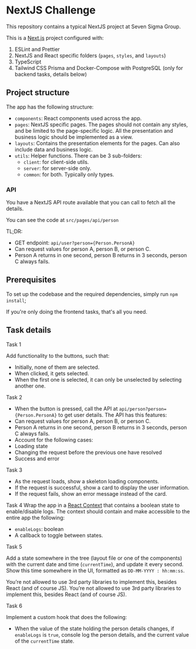 # NextJS Challenge 

This repository contains a typical NextJS project at Seven Sigma Group.

This is a [Next.js](https://nextjs.org/) project configured with:

1. ESLint and Prettier
2. NextJS and React specific folders (`pages`, `styles`, and `layouts`)
3. TypeScript
4. Tailwind CSS
Prisma and Docker-Compose with PostgreSQL (only for backend tasks, details below)

## Project structure

The app has the following structure:

- `components`: React components used across the app.
- `pages`: NextJS specific pages. The pages should not contain any styles, and be limited to the page-specific logic.
  All the presentation and business logic should be implemented as a view.
- `layouts`: Contains the presentation elements for the pages. Can also include data and business logic.
- `utils`: Helper functions. There can be 3 sub-folders:
  - `client`: for client-side utils.
  - `server`: for server-side only.
  - `common`: for both. Typically only types.

### API

You have a NextJS API route available that you can call to fetch all the details.

You can see the code at `src/pages/api/person`

TL;DR:
- GET endpoint: `api/user?person={Person.PersonA}`
- Can request values for person A, person B, or person C.
- Person A returns in one second, person B returns in 3 seconds, person C always fails.


## Prerequisites

To set up the codebase and the required dependencies, simply run `npm install`;

If you're only doing the frontend tasks, that's all you need.


## Task details

Task 1

Add functionality to the buttons, such that:
- Initially, none of them are selected.
- When clicked, it gets selected.
- When the first one is selected, it can only be unselected by selecting another one.

Task 2
- When the button is pressed, call the API at `api/person?person={Person.PersonA}` to get user details.
 The API has this features:
 - Can request values for person A, person B, or person C.
 - Person A returns in one second, person B returns in 3 seconds, person C always fails.
 - Account for the following cases:
 - Loading state
 - Changing the request before the previous one have resolved
 - Success and error

 Task 3 
 - As the request loads, show a skeleton loading components.
 - If the request is successful, show a card to display the user information.
 - If the request fails, show an error message instead of the card.

 Task 4
 Wrap the app in a [React Context](https://react.dev/reference/react/createContext) that contains a boolean state to enable/disable logs.
 The context should contain and make accessible to the entire app the following:

 - `enableLogs`: boolean
 - A callback to toggle between states.

Task 5 

Add a state somewhere in the tree (layout file or one of the components) with the current date and time (`currentTime`), and update it every second. Show this time somewhere in the UI, formatted as `DD-MM-YYYY : hh:mm:ss`.

You’re not allowed to use 3rd party libraries to implement this, besides React (and of course JS).
You’re not allowed to use 3rd party libraries to implement this, besides React (and of course JS).

Task 6

Implement a custom hook that does the following:
-  When the value of the state holding the person details changes, if `enableLogs` is `true`, console log the person details, and the current value of the `currentTime` state.
